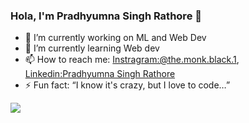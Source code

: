 ### Hola, I'm Pradhyumna Singh Rathore  👋

- 🔭 I’m currently working on ML and Web Dev
- 🌱 I’m currently learning Web dev
- 📫 How to reach me: [Instragram:@the.monk.black.1](https://www.instagram.com/the.monk.in.black.1/?hl=en),     [Linkedin:Pradhyumna Singh Rathore](https://www.linkedin.com/in/pradhyumna-singh-rathore-b6a767177/) 
- ⚡ Fun fact: “I know it's crazy, but I love to code…”
<img src="https://github-readme-stats.vercel.app/api?username=pradhyumna6459&&show_icons=true&title_color=ffffff&icon_color=bb2acf&text_color=daf7dc&bg_color=151515"/>
